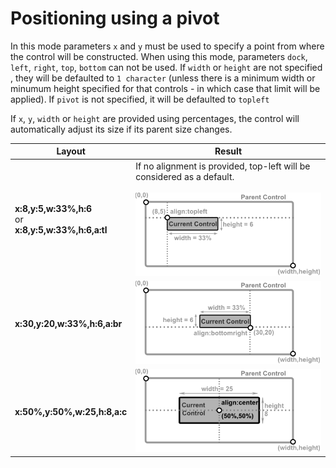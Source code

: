 # Positioning using a pivot

In this mode parameters `x` and `y` must be used to specify a point from where the control will be constructed. 
When using this mode, parameters `dock`, `left`, `right`, `top`, `bottom` can not be used. 
If `width` or `height` are not specified , they will be defaulted to `1 character` (unless there is a minimum width or minumum height specified for that controls - in which case that limit will be applied).
If `pivot` is not specified, it will be defaulted to `topleft` 

If `x`, `y`, `width` or `height` are provided using percentages, the control will automatically adjust its size if its parent size changes. 

| Layout                                                    | Result                                                                                                               |
| --------------------------------------------------------- | -------------------------------------------------------------------------------------------------------------------- |
| **x:8,y:5,w:33%,h:6**<br>or<br>**x:8,y:5,w:33%,h:6,a:tl** | If no alignment is provided, top-left will be considered as a default.<br><br><img src="img/layout_abspos_tl.png" /> |
| **x:30,y:20,w:33%,h:6,a:br**                              | <img src="img/layout_abspos_br.png" />                                                                               |
| **x:50%,y:50%,w:25,h:8,a:c**                              | <img src="img/layout_abspos_xywh_center.png" />                                                                      |
